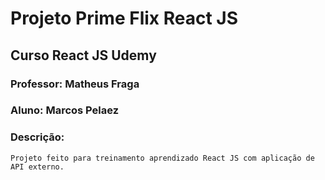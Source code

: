# Projeto Prime Flix React JS

## Curso React JS Udemy

### Professor: Matheus Fraga
### Aluno: Marcos Pelaez

### Descrição:
    Projeto feito para treinamento aprendizado React JS com aplicação de API externo.
    